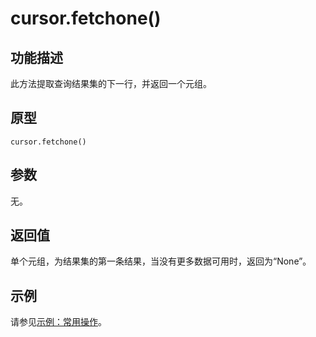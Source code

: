 # cursor.fetchone\(\)<a name="ZH-CN_TOPIC_0000001079923112"></a>

## 功能描述<a name="section5708152714306"></a>

此方法提取查询结果集的下一行，并返回一个元组。

## 原型<a name="section441681310810"></a>

```
cursor.fetchone()
```

## 参数<a name="zh-cn_topic_0237120432_zh-cn_topic_0059778852_s1c9b27937d964eaba00ae77fe1cd2c71"></a>

无。

## 返回值<a name="section899452817814"></a>

单个元组，为结果集的第一条结果，当没有更多数据可用时，返回为“None”。

## 示例<a name="section4160944682"></a>

请参见[示例：常用操作](示例-常用操作_Psycopg.md)。

